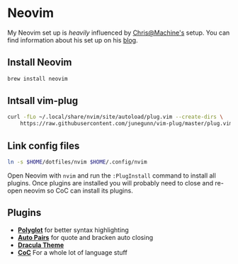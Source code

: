 # Neovim

My Neovim set up is _heavily_ influenced by [Chris@Machine's](https://github.com/ChristianChiarulli/nvim) setup.
You can find information about his set up on his [blog](https://www.chrisatmachine.com/neovim).

## Install Neovim

```bash
brew install neovim
```

## Intsall vim-plug

```bash
curl -fLo ~/.local/share/nvim/site/autoload/plug.vim --create-dirs \
    https://raw.githubusercontent.com/junegunn/vim-plug/master/plug.vim
```

## Link config files

```bash
ln -s $HOME/dotfiles/nvim $HOME/.config/nvim
```

Open Neovim with `nvim` and run the `:PlugInstall` command to install all plugins.
Once plugins are installed you will probably need to close and re-open neovim
so CoC can install its plugins.

## Plugins

- **[Polyglot](https://github.com/sheerun/vim-polyglot)** for better syntax highlighting
- **[Auto Pairs](https://github.com/jiangmiao/auto-pairs)** for quote and bracken auto closing
- **[Dracula Theme](https://github.com/dracula/vim)**
- **[CoC](https://github.com/neoclide/coc.nvim)** For a whole lot of language stuff
